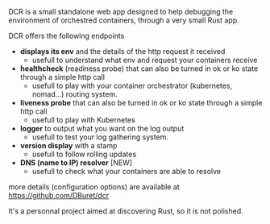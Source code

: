 DCR is a small standalone web app designed to help debugging the environment of orchestred containers, through a very small Rust app.

DCR offers the following endpoints

- **displays its env** and the details of the http request it received
    - usefull to understand what env and request your containers receive
- **healthcheck** (readiness probe) that can also be turned in ok or ko state through a simple http call
    - usefull to play with your container orchestrator (kubernetes, nomad...) routing system.
- **liveness probe** that can also be turned in ok or ko state through a simple http call
    - usefull to play with Kubernetes
- **logger** to output what you want on the log output
    - usefull to test your log gathering system.
- **version display** with a stamp
    - usefull to follow rolling updates
- **DNS (name to IP) resolver** [NEW]
    - usefull to check what your containers are able to resolve

more details (configuration options) are available at https://github.com/DBuret/dcr

It's a personnal project aimed at discovering Rust, so it is not polished.
